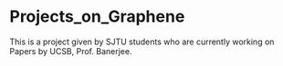 # Projects_on_Graphene
This is a project given by SJTU students who are currently working on Papers by UCSB, Prof. Banerjee.
